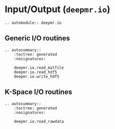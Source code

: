 # Input/Output (`deepmr.io`)

```{eval-rst}
.. automodule:: deepmr.io
```
## Generic I/O routines
```{eval-rst}
.. autosummary::
	:toctree: generated
	:nosignatures:
	
	deepmr.io.read_matfile
	deepmr.io.read_hdf5
	deepmr.io.write_hdf5
```

## K-Space I/O routines
```{eval-rst}
.. autosummary::
	:toctree: generated
	:nosignatures:
	
	deepmr.io.read_rawdata
```

